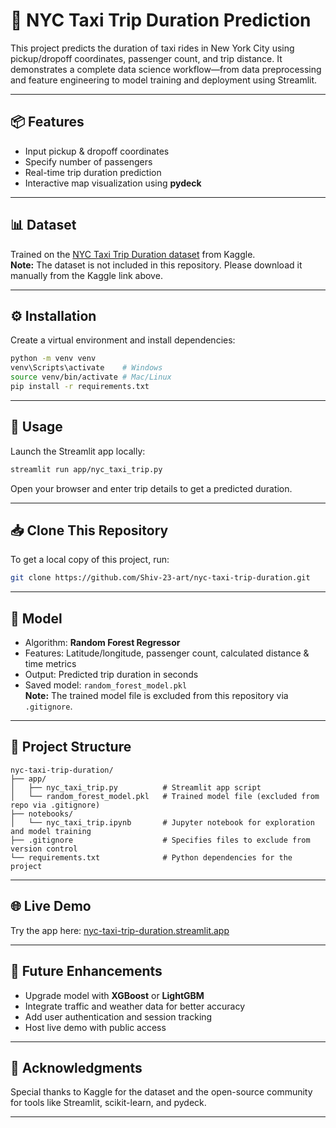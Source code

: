 # 🚕 NYC Taxi Trip Duration Prediction

This project predicts the duration of taxi rides in New York City using pickup/dropoff coordinates, passenger count, and trip distance. It demonstrates a complete data science workflow—from data preprocessing and feature engineering to model training and deployment using Streamlit.

---

## 📦 Features

- Input pickup & dropoff coordinates  
- Specify number of passengers  
- Real-time trip duration prediction  
- Interactive map visualization using **pydeck**

---

## 📊 Dataset

Trained on the [NYC Taxi Trip Duration dataset](https://www.kaggle.com/c/nyc-taxi-trip-duration/data) from Kaggle.  
**Note:** The dataset is not included in this repository. Please download it manually from the Kaggle link above.

---

## ⚙️ Installation

Create a virtual environment and install dependencies:

```bash
python -m venv venv
venv\Scripts\activate    # Windows
source venv/bin/activate # Mac/Linux
pip install -r requirements.txt
```

---

## 🚀 Usage

Launch the Streamlit app locally:

```bash
streamlit run app/nyc_taxi_trip.py
```

Open your browser and enter trip details to get a predicted duration.

---

## 📥 Clone This Repository

To get a local copy of this project, run:

```bash
git clone https://github.com/Shiv-23-art/nyc-taxi-trip-duration.git
```

---

## 🧠 Model

- Algorithm: **Random Forest Regressor**  
- Features: Latitude/longitude, passenger count, calculated distance & time metrics  
- Output: Predicted trip duration in seconds  
- Saved model: `random_forest_model.pkl`  
**Note:** The trained model file is excluded from this repository via `.gitignore`.

---

## 📁 Project Structure

```
nyc-taxi-trip-duration/
├── app/
│   ├── nyc_taxi_trip.py          # Streamlit app script
│   └── random_forest_model.pkl   # Trained model file (excluded from repo via .gitignore)
├── notebooks/
│   └── nyc_taxi_trip.ipynb       # Jupyter notebook for exploration and model training
├── .gitignore                    # Specifies files to exclude from version control
└── requirements.txt              # Python dependencies for the project
```

---

## 🌐 Live Demo

Try the app here: [nyc-taxi-trip-duration.streamlit.app](https://nyc-taxi-trip-duration.streamlit.app/)

---

## 🔮 Future Enhancements

- Upgrade model with **XGBoost** or **LightGBM**  
- Integrate traffic and weather data for better accuracy  
- Add user authentication and session tracking  
- Host live demo with public access

---

## 🙌 Acknowledgments

Special thanks to Kaggle for the dataset and the open-source community for tools like Streamlit, scikit-learn, and pydeck.

---

